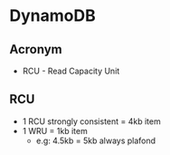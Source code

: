 # DynamoDB

## Acronym
* RCU - Read Capacity Unit

## RCU
* 1 RCU strongly consistent = 4kb item
* 1 WRU = 1kb item 
    * e.g: 4.5kb = 5kb always plafond
